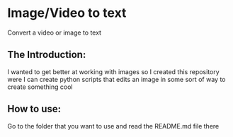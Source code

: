 # Image/Video to text
 Convert a video or image to text

## The Introduction:

   I wanted to get better at working with images so I created this repository were I can create python scripts that edits an image in some sort of way to create something cool

## How to use:

   Go to the folder that you want to use and read the README.md file there


